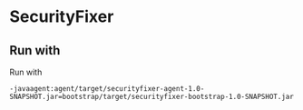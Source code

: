 # SecurityFixer


## Run with 
Run with

```
-javaagent:agent/target/securityfixer-agent-1.0-SNAPSHOT.jar=bootstrap/target/securityfixer-bootstrap-1.0-SNAPSHOT.jar
```
